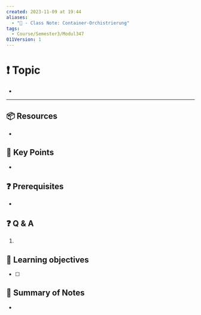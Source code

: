 ```yaml
---
created: 2023-11-09 at 19:44
aliases:
  - "📜 - Class Note: Container-Orchistrierung"
tags:
  - Course/Semester3/Modul347
011Version: 1
---
```

# ❗ Topic
- 
---
## 📦 Resources
- 
## 🔑 Key Points
- 
## ❓ Prerequisites
- 
## ❓ Q & A
1. 
## 🎯 Learning objectives
- [ ] 
## 📃 Summary of Notes
- 